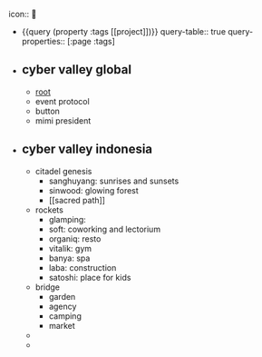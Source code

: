 icon:: 🚧

- {{query (property :tags [[project]])}}
  query-table:: true
  query-properties:: [:page :tags]
- ## cyber valley global
	- [root](https://github.com/orgs/cyber-valley/projects/10)
	- event protocol
	- button
	- mimi president
- ## cyber valley indonesia
	- citadel genesis
		- sanghuyang: sunrises and sunsets
		- sinwood: glowing forest
		- [[sacred path]]
	- rockets
		- glamping:
		- soft: coworking and lectorium
		- organiq: resto
		- vitalik: gym
		- banya: spa
		- laba: construction
		- satoshi: place for kids
	- bridge
		- garden
		- agency
		- camping
		- market
	-
	-